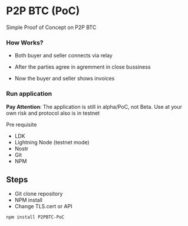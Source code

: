 # P2P BTC (PoC)

Simple Proof of Concept on P2P BTC


### How Works?


- Both buyer and seller connects via relay

- After the parties agree in agremment in close bussiness

- Now the buyer and seller shows invoices

### Run application

**Pay Attention**: The application is still in alpha/PoC, not Beta. Use at your own risk and protocol also is in testnet

Pre requisite

- LDK
- Lightning Node (testnet mode) 
- Nostr
- Git
- NPM

## Steps

- Git clone repository
- NPM install
- Change TLS.cert or API

```nppm
npm install P2PBTC-PoC
```
